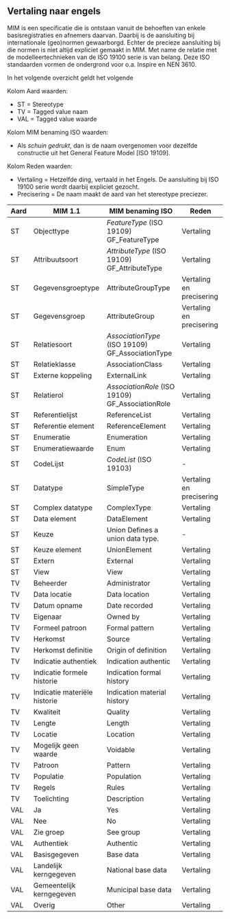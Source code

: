 ## Vertaling naar engels 

MIM is een specificatie die is ontstaan vanuit de behoeften van enkele basisregistraties en afnemers daarvan. Daarbij is de aansluiting bij internationale (geo)normen gewaarborgd. Echter de precieze aansluiting bij die normen is niet altijd expliciet gemaakt in MIM. 
Met name de relatie met de modelleertechnieken van de ISO 19100 serie is van belang. Deze ISO standaarden vormen de ondergrond voor o.a. Inspire en NEN 3610. 

In het volgende overzicht geldt het volgende

Kolom Aard waarden:

- ST = Stereotype
- TV = Tagged value naam
- VAL =	Tagged value waarde

Kolom MIM  benaming ISO waarden:

- Als *schuin gedrukt*, dan is de naam overgenomen voor dezelfde constructie uit het General Feature Model [ISO 19109].

Kolom Reden waarden:
- Vertaling 	= Hetzelfde ding, vertaald in het Engels. De aansluiting bij ISO 19100 serie wordt daarbij expliciet gezocht.
- Precisering 	= De naam maakt de aard van het stereotype preciezer.

| **Aard**| **MIM 1.1**      				| **MIM benaming  ISO**  			| **Reden** 	|
|---------|---------------------------------|-----------------------------------|---------------|
|  ST     |	Objecttype       				|	*FeatureType* (ISO 19109) GF_FeatureType					|  Vertaling	|
|  ST     |	Attribuutsoort 					|	*AttributeType*	(ISO 19109) GF_AttributeType				|  Vertaling	|
|  ST     |	Gegevensgroeptype 				|	AttributeGroupType				|  Vertaling en precisering |
|  ST     |	Gegevensgroep  					|	AttributeGroup 					| Vertaling en precisering |
|  ST     |	Relatiesoort  					|	*AssociationType* (ISO 19109) GF_AssociationType				|  Vertaling	|
|  ST     |	Relatieklasse  					|	AssociationClass				|  Vertaling	|
|  ST     |	Externe koppeling	  			|   ExternalLink					|  Vertaling	|
|  ST     |	Relatierol  					|	*AssociationRole* (ISO 19109) GF_AssociationRole			|  Vertaling	|
|  ST     |	Referentielijst  				|	ReferenceList					|  Vertaling	|
|  ST     |	Referentie element  			|	ReferenceElement				|  Vertaling	|
|  ST     |	Enumeratie  					|	Enumeration						|  Vertaling	|
|  ST     |	Enumeratiewaarde  				|	Enum							|  Vertaling	|
|  ST     |	CodeLijst  						|	*CodeList*  (ISO 19103)     	|   	-		|
|  ST     |	Datatype	  					|   SimpleType						|  Vertaling en precisering |
|  ST     |	Complex datatype  				|	ComplexType					  	|  Vertaling	|
|  ST     |	Data element  					|	DataElement						|  Vertaling	|
|  ST     |	Keuze  							|	Union Defines a union data type.|	    -		|
|  ST     |	Keuze element	  				|   UnionElement					|  Vertaling	|
|  ST     |	Extern  						|	External						|  Vertaling	|
|  ST     |	View  							|	View							|  Vertaling	|
|  TV     |	Beheerder  						|	Administrator					|  Vertaling	|
|  TV     |	Data locatie  					|	Data location					|  Vertaling	|
|  TV     |	Datum opname                  	|	Date recorded					|  Vertaling	|
|  TV     |	Eigenaar                     	|	Owned by						|  Vertaling	|
|  TV     |	Formeel patroon               	|	Formal pattern					|  Vertaling	|
|  TV     |	Herkomst                     	|	Source							|  Vertaling	|
|  TV     |	Herkomst definitie	         	|   Origin of definition			|  Vertaling	|
|  TV     |	Indicatie authentiek	      	|   Indication authentic			|  Vertaling	|
|  TV     |	Indicatie formele historie	  	|   Indication formal history		|  Vertaling	|
|  TV     |	Indicatie materiële historie  	|	Indication material history		|  Vertaling	|
|  TV     |	Kwaliteit	  					|   Quality							|  Vertaling	|
|  TV     |	Lengte  						|	Length							|  Vertaling	|
|  TV     |	Locatie  						|	Location						|  Vertaling	|
|  TV     |	Mogelijk geen waarde  			|	Voidable						|  Vertaling	|
|  TV     |	Patroon  						|	Pattern							|  Vertaling	|
|  TV     |	Populatie  						|	Population						|  Vertaling	|
|  TV     |	Regels  						|	Rules							|  Vertaling	|
|  TV     |	Toelichting  					|	Description						|  Vertaling	|
|  VAL    |	Ja  							|	Yes								|  Vertaling	|
|  VAL    |	Nee	  							|   No								|  Vertaling	|
|  VAL    |	Zie groep  						|	See group						|  Vertaling	|
|  VAL    |	Authentiek	  					|   Authentic						|  Vertaling	|
|  VAL    |	Basisgegeven  					| 	Base data						|  Vertaling	|
|  VAL    |	Landelijk kerngegeven  			|	National base data				|  Vertaling	|
|  VAL    |	Gemeentelijk kerngegeven  		|	Municipal base data				|  Vertaling	|
|  VAL    |	Overig	  						|   Other							|  Vertaling	|
